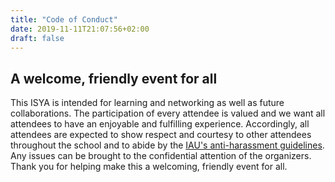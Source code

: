 ```yaml
---
title: "Code of Conduct"
date: 2019-11-11T21:07:56+02:00
draft: false
---
```


## A welcome, friendly event for all

This ISYA is intended for learning and networking as well as future collaborations. The participation of every attendee is valued and we want all attendees to have an enjoyable and fulfilling experience. Accordingly, all attendees are expected to show respect and courtesy to other attendees throughout the school and to abide by the [IAU's anti-harassment guidelines](/anti-harassment-policy.pdf). Any issues can be brought to the confidential attention of the organizers. Thank you for helping make this a welcoming, friendly event for all.

